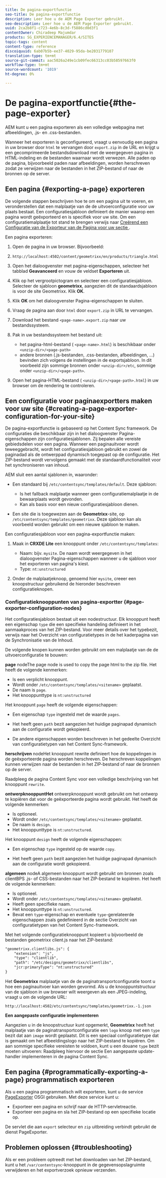 ```yaml
---
title: De pagina-exportfunctie
seo-title: De pagina-exportfunctie
description: Leer hoe u de AEM Page Exporter gebruikt.
seo-description: Leer hoe u de AEM Page Exporter gebruikt.
uuid: 2ca2b8f1-c723-4e6b-8c3d-f5886cd0d3f1
contentOwner: Chiradeep Majumdar
products: SG_EXPERIENCEMANAGER/6.4/SITES
topic-tags: content
content-type: reference
discoiquuid: 6ab07b5b-ee37-4029-95da-be2031779107
translation-type: tm+mt
source-git-commit: aac5026a249e1cb09fec66313cc03b58597663f0
workflow-type: tm+mt
source-wordcount: '1019'
ht-degree: 0%

---
```



# De pagina-exportfunctie{#the-page-exporter}

AEM kunt u een pagina exporteren als een volledige webpagina met afbeeldingen, .js- en .css-bestanden.

Wanneer het exporteren is geconfigureerd, vraagt u eenvoudig een pagina in uw browser door `html` te vervangen door `export.zip` in de URL en krijgt u een gecomprimeerde bestandsdownload met de weergegeven pagina in HTML-indeling en de bestanden waarnaar wordt verwezen. Alle paden op de pagina, bijvoorbeeld paden naar afbeeldingen, worden herschreven zodat ze verwijzen naar de bestanden in het ZIP-bestand of naar de bronnen op de server.

## Een pagina {#exporting-a-page} exporteren

De volgende stappen beschrijven hoe te om een pagina uit te voeren, en veronderstellen dat een malplaatje van de de uitvoerconfiguratie voor uw plaats bestaat. Een configuratiesjabloon definieert de manier waarop een pagina wordt geëxporteerd en is specifiek voor uw site. Om een configuratiemalplaatje tot stand te brengen verwijs naar [Creërend een Configuratie van de Exporteur van de Pagina voor uw sectie ](#creating-a-page-exporter-configuration-for-your-site).

Een pagina exporteren:

1. Open de pagina in uw browser. Bijvoorbeeld:
1. `http://localhost:4502/content/geometrixx/en/products/triangle.html`
1. Open het dialoogvenster met pagina-eigenschappen, selecteer het tabblad **Geavanceerd** en vouw de veldset **Exporteren** uit.

1. Klik op het vergrootpictogram en selecteer een configuratiesjabloon. Selecteer de sjabloon **geometrixx**, aangezien dit de standaardsjabloon is voor de site Geometrixx. Klik **OK**.

1. Klik **OK** om het dialoogvenster Pagina-eigenschappen te sluiten.
1. Vraag de pagina aan door `html` door `export.zip` in URL te vervangen.

1. Download het bestand `<page-name>.export.zip` naar uw bestandssysteem.

1. Pak in uw bestandssysteem het bestand uit:

   * het pagina-html-bestand ( `<page-name>.html`) is beschikbaar onder `<unzip-dir>/<page-path>`
   * andere bronnen (.js-bestanden, .css-bestanden, afbeeldingen, ...) bevinden zich volgens de instellingen in de exportsjabloon. In dit voorbeeld zijn sommige bronnen onder `<unzip-dir>/etc`, sommige onder `<unzip-dir>/<page-path>`.

1. Open het pagina-HTML-bestand ( `<unzip-dir>/<page-path>.html`) in uw browser om de rendering te controleren.

## Een configuratie voor paginaexportters maken voor uw site {#creating-a-page-exporter-configuration-for-your-site}

De pagina-exportfunctie is gebaseerd op het Content Sync framework. De configuraties die beschikbaar zijn in het dialoogvenster Pagina-eigenschappen zijn configuratiesjablonen. Zij bepalen alle vereiste gebiedsdelen voor een pagina. Wanneer een paginauitvoer wordt teweeggebracht, wordt het configuratiesjabloon gebruikt en zowel de paginadad als de ontwerppad dynamisch toegepast op de configuratie. Het ZIP-bestand wordt vervolgens gemaakt met de standaardfunctionaliteit voor het synchroniseren van inhoud.

AEM sluit een aantal sjablonen in, waaronder:

* Een standaard bij `/etc/contentsync/templates/default`. Deze sjabloon:

   * Is het fallback malplaatje wanneer geen configuratiemalplaatje in de bewaarplaats wordt gevonden.
   * Kan als basis voor een nieuw configuratiesjabloon dienen.

* Een site die is toegewezen aan de **Geometrixx**-site, op `/etc/contentsync/templates/geometrixx`. Deze sjabloon kan als voorbeeld worden gebruikt om een nieuwe sjabloon te maken.

Een configuratiesjabloon voor een pagina-exportfunctie maken:

1. Maak in **CRXDE Lite** een knooppunt onder `/etc/contentsync/templates`:

   * Naam: bijv. `mysite`. De naam wordt weergegeven in het dialoogvenster Pagina-eigenschappen wanneer u de sjabloon voor het exporteren van pagina&#39;s kiest.
   * Type: `nt:unstructured`

1. Onder de malplaatjeknoop, genoemd hier `mysite`, creeer een knoopstructuur gebruikend de hieronder beschreven configuratieknopen.

### Configuratieknooppunten van pagina-exportter {#page-exporter-configuration-nodes}

Het configuratiesjabloon bestaat uit een nodestructuur. Elk knooppunt heeft een eigenschap `type` die een specifieke handeling definieert in het aanmaakproces van het ZIP-bestand. Voor meer details over het typebezit, verwijs naar het Overzicht van configuratietypes in de het kaderpagina van de Synchronisatie van de Inhoud.

De volgende knopen kunnen worden gebruikt om een malplaatje van de de uitvoerconfiguratie te bouwen:

**page** nodeThe page node is used to copy the page html to the zip file. Het heeft de volgende kenmerken:

* Is een verplicht knooppunt.
* Wordt onder `/etc/contentsync/templates/<sitename>` geplaatst.
* De naam is `page`.
* Het knooppunttype is `nt:unstructured`

Het knooppunt `page` heeft de volgende eigenschappen:

* Een eigenschap `type` ingesteld met de waarde `pages`.

* Het heeft geen `path` bezit aangezien het huidige paginapad dynamisch aan de configuratie wordt gekopieerd.

* De andere eigenschappen worden beschreven in het gedeelte Overzicht van configuratietypen van het Content Sync-framework.

**herschrijven** nodeHet knooppunt rewrite definieert hoe de koppelingen in de geëxporteerde pagina worden herschreven. De herschreven koppelingen kunnen verwijzen naar de bestanden in het ZIP-bestand of naar de bronnen op de server.

Raadpleeg de pagina Content Sync voor een volledige beschrijving van het knooppunt `rewrite`.

**ontwerpknooppuntHet** ontwerpknooppunt wordt gebruikt om het ontwerp te kopiëren dat voor de geëxporteerde pagina wordt gebruikt. Het heeft de volgende kenmerken:

* Is optioneel.
* Wordt onder `/etc/contentsync/templates/<sitename>` geplaatst.
* De naam is `design`.
* Het knooppunttype is `nt:unstructured`.

Het knooppunt `design` heeft de volgende eigenschappen:

* Een eigenschap `type` ingesteld op de waarde `copy`.

* Het heeft geen `path` bezit aangezien het huidige paginapad dynamisch aan de configuratie wordt gekopieerd.

**algemeen** nodeA algemeen knooppunt wordt gebruikt om bronnen zoals clientBPS .js- of CSS-bestanden naar het ZIP-bestand te kopiëren. Het heeft de volgende kenmerken:

* Is optioneel.
* Wordt onder `/etc/contentsync/templates/<sitename>` geplaatst.
* Heeft geen specifieke naam.
* Het knooppunttype is `nt:unstructured`.
* Bevat een `type`-eigenschap en eventuele `type`-gerelateerde eigenschappen zoals gedefinieerd in de sectie Overzicht van configuratietypen van het Content Sync-framework.

Met het volgende configuratieknooppunt kopieert u bijvoorbeeld de bestanden geometrixx client.js naar het ZIP-bestand:

```xml
"geometrixx.clientlibs.js": {
    "extension": "js",
    "type": "clientlib",
    "path": "/etc/designs/geometrixx/clientlibs",
    "jcr:primaryType": "nt:unstructured"
}
```

Het **Geometrixx** malplaatje van de de paginatransportconfiguratie toont u hoe een paginauitvoer kan worden gevormd. Als u de knooppuntstructuur van de sjabloon in uw browser wilt weergeven als een JPEG-indeling, vraagt u om de volgende URL:

`http://localhost:4502/etc/contentsync/templates/geometrixx.-1.json`

**Een aangepaste configuratie implementeren**

Aangezien u in de knoopstructuur kunt opgemerkt, **Geometrixx** heeft het malplaatje van de paginatransportconfiguratie een `logo` knoop met een `type` bezit dat aan `image` wordt geplaatst. Dit is een speciaal configuratietype dat is gemaakt om het afbeeldingslogo naar het ZIP-bestand te kopiëren. Om aan sommige specifieke vereisten te voldoen, kunt u een douane `type` bezit moeten uitvoeren: Raadpleeg hiervoor de sectie Een aangepaste update-handler implementeren in de pagina Content Sync.

## Een pagina {#programmatically-exporting-a-page} programmatisch exporteren

Als u een pagina programmatisch wilt exporteren, kunt u de service [PageExporter](https://helpx.adobe.com/experience-manager/6-4/sites/developing/using/reference-materials/javadoc/index.html?com/day/cq/wcm/contentsync/PageExporter.html) OSGI gebruiken. Met deze service kunt u:

* Exporteer een pagina en schrijf naar de HTTP-servletreactie.
* Exporteer een pagina en sla het ZIP-bestand op een specifieke locatie op.

De servlet die aan `export` selecteur en `zip` uitbreiding verbindt gebruikt de dienst PageExporter.

## Problemen oplossen {#troubleshooting}

Als er een probleem optreedt met het downloaden van het ZIP-bestand, kunt u het `/var/contentsync`-knooppunt in de gegevensopslagruimte verwijderen en het exportverzoek opnieuw verzenden.

